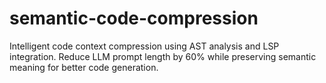 # semantic-code-compression
Intelligent code context compression using AST analysis and LSP integration. Reduce LLM prompt length by 60% while preserving semantic meaning for better code generation.

